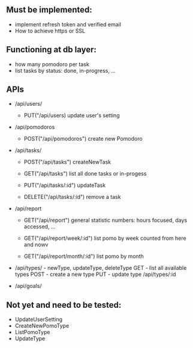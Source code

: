 ## Must be implemented:
- implement refresh token and verified email
- How to achieve https or SSL 

## Functioning at db layer:
- how many pomodoro per task
- list tasks by status: done, in-progress, ...


## APIs

- /api/users/
    - PUT("/api/users)
        update user's setting

- /api/pomodoros
    - POST("/api/pomodoros")
        create new Pomodoro
            
-  /api/tasks/
    - POST("/api/tasks")
        createNewTask

    - GET("/api/tasks")
        list all done tasks or in-progess
        
    - PUT("/api/tasks/:id")
        updateTask
        
    - DELETE("/api/tasks/:id")
        remove a task
            
-  /api/report
    - GET("/api/report")
        general statistic numbers: hours focused, days accessed, ...

    - GET("/api/report/week/:id")
            list pomo by week counted from here and nowv
        
    - GET("/api/report/month/:id")
        list pomo by month
            
- /api/types/   - newType, updateType, deleteType
        GET  - list all available types
        POST - create a new type
        PUT  - update type
            /api/types/:id
        
- /api/goals/


## Not yet and need to be tested:
- UpdateUserSetting
- CreateNewPomoType
- ListPomoType
- UpdateType